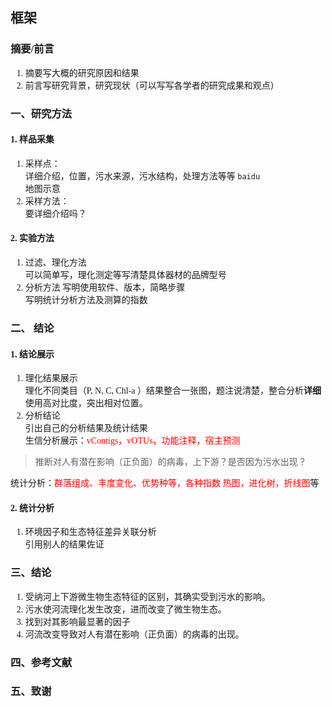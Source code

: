 
<font face="MiSans">  

## 框架
### 摘要/前言
1. 摘要写大概的研究原因和结果
2. 前言写研究背景，研究现状（可以写写各学者的研究成果和观点）
### 一、研究方法
#### 1. 样品采集
1. 采样点：  
详细介绍，位置，污水来源，污水结构，处理方法等等 `baidu `   
地图示意
2. 采样方法：  
要详细介绍吗？
#### 2. 实验方法
1. 过滤、理化方法  
可以简单写，理化测定等写清楚具体器材的品牌型号
2. 分析方法
写明使用软件、版本，简略步骤  
写明统计分析方法及测算的指数
### 二、 结论
#### 1. 结论展示  
1. 理化结果展示  
理化不同类目（P, N, C, Chl-a ）结果整合一张图，题注说清楚，整合分析**详细** 使用高对比度，突出相对位置。
2. 分析结论  
引出自己的分析结果及统计结果  
生信分析展示：<font color=Red>vContigs，vOTUs，功能注释，宿主预测  </font>
> 推断对人有潜在影响（正负面）的病毒，上下游？是否因为污水出现？  

统计分析：<font color=Red>群落组成、丰度变化、优势种等，各种指数
热图，进化树，折线图</font>等
#### 2. 统计分析  
1. 环境因子和生态特征差异关联分析  
引用别人的结果佐证
### 三、结论
1. 受纳河上下游微生物生态特征的区别，其确实受到污水的影响。
2. 污水使河流理化发生改变，进而改变了微生物生态。
3. 找到对其影响最显著的因子
4. 河流改变导致对人有潜在影响（正负面）的病毒的出现。
### 四、参考文献
### 五、致谢